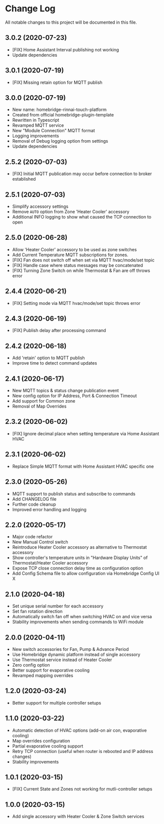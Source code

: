 # Change Log

All notable changes to this project will be documented in this file.

## 3.0.2 (2020-07-23)

* [FIX] Home Assistant Interval publishing not working
* Update dependencies

## 3.0.1 (2020-07-19)

* [FIX] Missing retain option for MQTT publish

## 3.0.0 (2020-07-19)

* New name: homebridge-rinnai-touch-platform
* Created from official homebridge-plugin-template
* Rewritten in Typescript
* Revamped MQTT service
* New "Module Connection" MQTT format
* Logging improvements
* Removal of Debug logging option from settings
* Update dependencies

## 2.5.2 (2020-07-03)

* [FIX] Initial MQTT publication may occur before connection to broker established

## 2.5.1 (2020-07-03)

* Simplify accessory settings
* Remove `AUTO` option from Zone 'Heater Cooler' accessory
* Additional INFO logging to show what caused the TCP connection to open

## 2.5.0 (2020-06-28)

* Allow 'Heater Cooler' accessory to be used as zone switches
* Add Current Temperature MQTT subscriptions for zones.
* [FIX] Fan does not switch off when set via MQTT hvac/mode/set topic
* [FIX] Handle case where status messages may be concatenated
* [FIX] Turning Zone Switch on while Thermostat & Fan are off throws error

## 2.4.4 (2020-06-21)

* [FIX] Setting mode via MQTT hvac/mode/set topic throws error

## 2.4.3 (2020-06-19)

* [FIX] Publish delay after processing command

## 2.4.2 (2020-06-18)

* Add 'retain' option to MQTT publish
* Improve time to detect command updates

## 2.4.1 (2020-06-17)

* New MQTT topics & status change publication event
* New config option for IP Address, Port & Connection Timeout
* Add support for Common zone
* Removal of Map Overrides

## 2.3.2 (2020-06-02)

* [FIX] Ignore decimal place when setting temperature via Home Assistant HVAC

## 2.3.1 (2020-06-02)

* Replace Simple MQTT format with Home Assistant HVAC specific one

## 2.3.0 (2020-05-26)

* MQTT support to publish status and subscribe to commands
* Add CHANGELOG file
* Further code cleanup
* Improved error handling and logging

## 2.2.0 (2020-05-17)

* Major code refactor
* New Manual Control switch
* Reintroduce Heater Cooler accessory as alternative to Thermostat accessory
* Show controller's temperature units in "Hardware Display Units" of Thermostat/Heater Cooler accessory
* Expose TCP close connection delay time as configuration option
* Add Config Schema file to allow configuration via Homebridge Config UI X

## 2.1.0 (2020-04-18)

* Set unique serial number for each accessory
* Set fan rotation direction
* Automatically switch fan off when switching HVAC on and vice versa
* Stability improvements when sending commands to WiFi module

## 2.0.0 (2020-04-11)

* New switch accessories for Fan, Pump & Advance Period
* Use Homebridge dynamic platform instead of single accessory
* Use Thermostat service instead of Heater Cooler
* Zero config option
* Better support for evaporative cooling
* Revamped mapping overrides

## 1.2.0 (2020-03-24)

* Better support for multiple controller setups

## 1.1.0 (2020-03-22)

* Automatic detection of HVAC options (add-on air con, evaporative cooling)
* Map overrides configuration
* Partial evaporative cooling support
* Retry TCP connection (useful when router is rebooted and IP address changes)
* Stability improvements

## 1.0.1 (2020-03-15)

* [FIX] Current State and Zones not working for mutli-controller setups

## 1.0.0 (2020-03-15)

* Add single accessory with Heater Cooler & Zone Switch services
